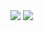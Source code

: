  <span><img align="center" src="https://github-readme-stats.vercel.app/api?username=Groundhog-Chen&count_private=true&show_icons=true&include_all_commits=true&hide_border=true&hide_title=true" /></span>
<span><img align="center" src="https://github-readme-stats.vercel.app/api/top-langs/?username=Groundhog-Chen&langs_count=3&hide_title=true&hide_border=true" /></span>